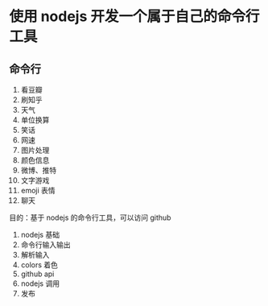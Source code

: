 # 使用 nodejs 开发一个属于自己的命令行工具

## 命令行

1. 看豆瓣
1. 刷知乎
1. 天气
1. 单位换算
1. 笑话
1. 网速
1. 图片处理
1. 颜色信息
1. 微博、推特
1. 文字游戏
1. emoji 表情
1. 聊天

目的：基于 nodejs 的命令行工具，可以访问 github

1. nodejs 基础
1. 命令行输入输出
1. 解析输入
1. colors 着色
1. github api
1. nodejs 调用
1. 发布
